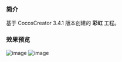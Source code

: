 ### 简介
基于 CocosCreator 3.4.1 版本创建的 **彩虹** 工程。

### 效果预览
![image](../../image/202202/2022022411.png)
![image](../../image/202202/2022022412.png)